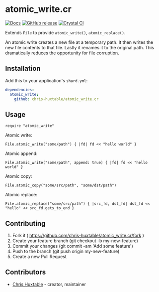 # atomic_write.cr
[![Docs](https://img.shields.io/badge/docs-available-brightgreen.svg)](https://chris-huxtable.github.io/atomic_write.cr/)
[![GitHub release](https://img.shields.io/github/release/chris-huxtable/atomic_write.cr.svg)](https://github.com/chris-huxtable/atomic_write.cr/releases)
[![Crystal CI](https://github.com/chris-huxtable/atomic_write.cr/actions/workflows/crystal.yml/badge.svg)](https://github.com/chris-huxtable/atomic_write.cr/actions/workflows/crystal.yml)

Extends `File` to provide `atomic_write()`, `atomic_replace()`.

An atomic write creates a new file at a temporary path. It then writes the new
file contents to that file. Lastly it renames it to the original path. This dramatically
reduces the opportunity for file corruption.


## Installation

Add this to your application's `shard.yml`:

```yaml
dependencies:
  atomic_write:
    github: chris-huxtable/atomic_write.cr
```


## Usage

```crystal
require "atomic_write"
```

Atomic write:

```crystal
File.atomic_write("some/path") { |fd| fd << "hello world" }
```

Atomic append:

```crystal
File.atomic_write("some/path", append: true) { |fd| fd << "hello world" }
```

Atomic copy:

```crystal
File.atomic_copy("some/src/path", "some/dst/path")
```

Atomic replace:

```crystal
File.atomic_replace("some/src/path") { |src_fd, dst_fd| dst_fd << "hello" << src_fd.gets_to_end }
```


## Contributing

1. Fork it ( https://github.com/chris-huxtable/atomic_write.cr/fork )
2. Create your feature branch (git checkout -b my-new-feature)
3. Commit your changes (git commit -am 'Add some feature')
4. Push to the branch (git push origin my-new-feature)
5. Create a new Pull Request


## Contributors

- [Chris Huxtable](https://github.com/chris-huxtable) - creator, maintainer
